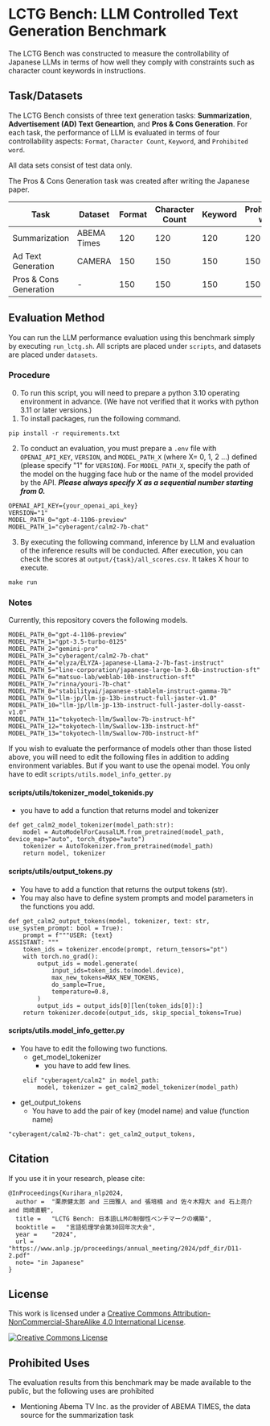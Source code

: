 # LCTG Bench: LLM Controlled Text Generation Benchmark
The LCTG Bench was constructed to measure the controllability of Japanese LLMs in terms of how well they comply with constraints such as character count keywords in instructions.


## Task/Datasets
The LCTG Bench consists of three text generation tasks: **Summarization**, **Advertisement (AD) Text Geneartion**, and **Pros & Cons Generation**. For each task, the performance of LLM is evaluated in terms of four controllability aspects: `Format`, `Character Count`, `Keyword`, and `Prohibited word`.

All data sets consist of test data only.

The Pros & Cons Generation task was created after writing the Japanese paper.

| Task                   | Dataset     | Format | Character Count | Keyword | Prohibihited word |
|------------------------|-------------|--------|-----------------|---------|-------------------|
| Summarization          | ABEMA Times | 120    | 120             | 120     | 120               |
| Ad Text Generation     | CAMERA      | 150    | 150             | 150     | 150               |
| Pros & Cons Generation | -           | 150    | 150             | 150     | 150               |

## Evaluation Method
You can run the LLM performance evaluation using this benchmark simply by executing ```run_lctg.sh```.
All scripts are placed under ```scripts```, and datasets are placed under ```datasets```.

### Procedure
0. To run this script, you will need to prepare a python 3.10 operating environment in advance. (We have not verified that it works with python 3.11 or later versions.)
1. To install packages, run the following command.
```angular2html
pip install -r requirements.txt
```

2. To conduct an evaluation, you must prepare a ```.env``` file with ```OPENAI_API_KEY```, ```VERSION```, and ```MODEL_PATH_X``` (where X= 0, 1, 2 ...) defined (please specify "1" for ```VERSION```). For ```MODEL_PATH_X```, specify the path of the model on the hugging face hub or the name of the model provided by the API. ***Please always specify X as a sequential number starting from 0.***
```angular2html
OPENAI_API_KEY={your_openai_api_key}
VERSION="1"
MODEL_PATH_0="gpt-4-1106-preview"
MODEL_PATH_1="cyberagent/calm2-7b-chat"
```
3. By executing the following command, inference by LLM and evaluation of the inference results will be conducted. After execution, you can check the scores at ```output/{task}/all_scores.csv```. It takes X hour to execute.
```
make run
```

### Notes
Currently, this repository covers the following models.
```
MODEL_PATH_0="gpt-4-1106-preview"
MODEL_PATH_1="gpt-3.5-turbo-0125"
MODEL_PATH_2="gemini-pro"
MODEL_PATH_3="cyberagent/calm2-7b-chat"
MODEL_PATH_4="elyza/ELYZA-japanese-Llama-2-7b-fast-instruct"
MODEL_PATH_5="line-corporation/japanese-large-lm-3.6b-instruction-sft"
MODEL_PATH_6="matsuo-lab/weblab-10b-instruction-sft"
MODEL_PATH_7="rinna/youri-7b-chat"
MODEL_PATH_8="stabilityai/japanese-stablelm-instruct-gamma-7b"
MODEL_PATH_9="llm-jp/llm-jp-13b-instruct-full-jaster-v1.0"
MODEL_PATH_10="llm-jp/llm-jp-13b-instruct-full-jaster-dolly-oasst-v1.0"
MODEL_PATH_11="tokyotech-llm/Swallow-7b-instruct-hf"
MODEL_PATH_12="tokyotech-llm/Swallow-13b-instruct-hf"
MODEL_PATH_13="tokyotech-llm/Swallow-70b-instruct-hf"
```
If you wish to evaluate the performance of models other than those listed above, you will need to edit the following files in addition to adding environment variables.
But if you want to use the openai model. You only have to edit ```scripts/utils.model_info_getter.py```

#### scripts/utils/tokenizer_model_tokenids.py
- you have to add a function that returns model and tokenizer
```
def get_calm2_model_tokenizer(model_path:str):
    model = AutoModelForCausalLM.from_pretrained(model_path, device_map="auto", torch_dtype="auto")
    tokenizer = AutoTokenizer.from_pretrained(model_path)
    return model, tokenizer
```

#### scripts/utils/output_tokens.py
- You have to add a function that returns the output tokens (str).
- You may also have to define system prompts and model parameters in the functions you add.
```
def get_calm2_output_tokens(model, tokenizer, text: str, use_system_prompt: bool = True):
    prompt = f"""USER: {text}
ASSISTANT: """
    token_ids = tokenizer.encode(prompt, return_tensors="pt")
    with torch.no_grad():
        output_ids = model.generate(
            input_ids=token_ids.to(model.device),
            max_new_tokens=MAX_NEW_TOKENS,
            do_sample=True,
            temperature=0.8,
        )
        output_ids = output_ids[0][len(token_ids[0]):]
    return tokenizer.decode(output_ids, skip_special_tokens=True)
```

#### scripts/utils.model_info_getter.py
- You have to edit the following two functions.
  - get_model_tokenizer
    - you have to add few lines.
```
    elif "cyberagent/calm2" in model_path:
        model, tokenizer = get_calm2_model_tokenizer(model_path)
```
  - get_output_tokens
    - You have to add the pair of key (model name) and value (function name)
```
"cyberagent/calm2-7b-chat": get_calm2_output_tokens,
```

## Citation 
If you use it in your research, please cite:

```
@InProceedings{Kurihara_nlp2024,
  author = 	"栗原健太郎 and 三田雅人 and 張培楠 and 佐々木翔大 and 石上亮介 and 岡崎直観",
  title = 	"LCTG Bench: 日本語LLMの制御性ベンチマークの構築",
  booktitle = 	"言語処理学会第30回年次大会",
  year =	"2024",
  url = "https://www.anlp.jp/proceedings/annual_meeting/2024/pdf_dir/D11-2.pdf"
  note= "in Japanese"
}
```
## License
This work is licensed under a [Creative Commons Attribution-NonCommercial-ShareAlike 4.0 International License](https://creativecommons.org/licenses/by-nc-sa/4.0/).

<a rel="license" href="https://creativecommons.org/licenses/by-nc-sa/4.0//"><img alt="Creative Commons License" style="border-width:0" src="https://i.creativecommons.org/l/by-nc-sa/4.0/88x31.png" /></a><br />

## Prohibited Uses
The evaluation results from this benchmark may be made available to the public, but the following uses are prohibited

- Mentioning Abema TV Inc. as the provider of ABEMA TIMES, the data source for the summarization task
